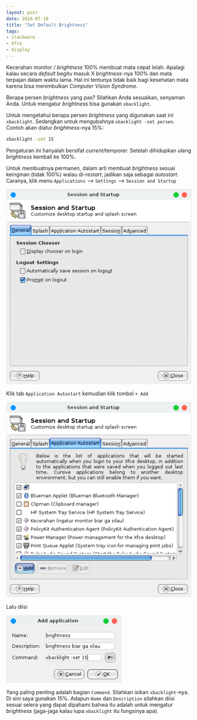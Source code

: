 ```yaml
---
layout: post
date: 2016-07-10
title: "Set Default Brightness"
tags:
- slackware
- Xfce
- display
---
```

Kecerahan monitor / _brightness_ 100% membuat mata cepat lelah. Apalagi kalau secara _default_ begitu masuk X _brightness_-nya 100% dan mata terpajan dalam waktu lama. Hal ini tentunya tidak baik bagi kesehatan mata karena bisa menimbulkan _Computer Vision Syndrome_.

Berapa persen _brightness_ yang pas? Silahkan Anda sesuaikan, senyaman Anda. Untuk mengatur _brightness_ bisa gunakan <code>xbacklight</code>.

Untuk mengetahui berapa persen _brightness_ yang digunakan saat ini <code>xbacklight</code>. Sedangkan untuk mengubahnya <code>xbacklight -set persen</code>. Contoh akan diatur _brightness_-nya 15%:

```bash
xbacklight -set 15
```

Pengaturan ini hanyalah bersifat _current_/temporer. Setelah dihidupkan ulang _brightness_ kembali ke 100%.

Untuk membuatnya permanen, dalam arti membuat _brightness_ sesuai keinginan (tidak 100%) walau di-_restart_, jadikan saja sebagai _autostart_. Caranya, klik menu <code>Applications</code> --> <code>Settings</code> --> <code>Session and Startup</code>

![](/gambar/session-startup.png)

Klik tab <code>Application Autostart</code> kemudian klik tombol <code>+ Add</code>

![](/gambar/application-autostart.png)

Lalu diisi

![](/gambar/add-autostart.png)

Yang paling penting adalah bagian <code>Command</code>. Silahkan isikan <code>xbacklight</code>-nya. Di sini saya gunakan 15%. Adapun <code>Name</code> dan <code>Description</code> silahkan diisi sesuai selera yang dapat dipahami bahwa itu adalah untuk mengatur _brightness_ (jaga-jaga kalau lupa <code>xbacklight</code> itu fungsinya apa).

